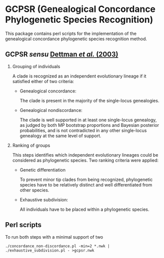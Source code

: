 # GCPSR (Genealogical Concordance Phylogenetic Species Recognition)

This package contains perl scripts for the implementation of the
genealogical concordance phylogenetic species recognition method.

## GCPSR _sensu_ [Dettman _et al._ (2003)](http://dx.doi.org/10.1554/03-073)

1. Grouping of individuals

    A clade is recognized as an independent evolutionary lineage if
    it satisfied either of two criteria:

    - Genealogical concordance:

        The clade is present in the majority of the
        single-locus genealogies.

    - Genealogical nondiscordance:

        The clade is well supported in at least one single-locus
        genealogy, as judged by both MP bootstrap proportions
        and Bayesian posterior probabilities, and is not
        contradicted in any other single-locus genealogy at the same
        level of support.

2. Ranking of groups

    This steps identifies which independent evolutionary lineages
    could be considered as phylogenetic species.
	Two ranking criteria were applied:

    - Genetic differentiation

        To prevent minor tip clades from being recognized,
        phylogenetic species have to be relatively distinct and well
        differentiated from other species.

    - Exhaustive subdivision:

        All individuals have to be placed within a phylogenetic species.

## Perl scripts

To run both steps with a minimal support of two

    ./concordance_non-discordance.pl -min=2 *.nwk | ./exhaustive_subdivision.pl - >gcpsr.nwk
